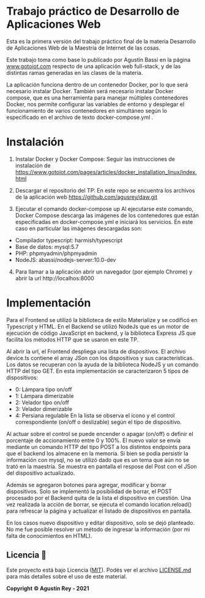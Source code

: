 Trabajo práctico de Desarrollo de Aplicaciones Web
==================================================

Esta es la primera versión del trabajo práctico final de la materia Desarrollo de Aplicaciones Web de la Maestría de Internet de las cosas.

Este trabajo toma como base lo publicado por Agustín Bassi en la página www.gotoiot.com respecto de una aplicación web full-stack, y de las distintas ramas generadas en las clases de la materia.

La aplicación funciona dentro de un contenedor Docker, por lo que será necesario instalar Docker. También será necesario instalar Docker compose, que es una herramienta para manejar múltiples contenedores Docker, nos permite configurar las variables de entorno y desplegar el funcionamiento de varios contenedores en simultáneo según lo especificado en el archivo de texto docker-compose.yml .


# Instalación
1) Instalar Docker y Docker Compose:
Seguir las instrucciones de instalación de https://www.gotoiot.com/pages/articles/docker_installation_linux/index.html

2) Descargar el repositorio del TP:
En este repo se encuentra los archivos de la aplicación web https://github.com/agusrey/daw.git

3) Ejecutar el comando docker-compose up
Al ejecutarse este comando, Docker Compose descarga las imágenes de los contenedores que están especificadas en docker-compose.yml e iniciará los servicios. En este caso en particular las imágenes descargadas son:
-    Compilador typescript: harmish/typescript
-    Base de datos:  mysql:5.7
-    PHP:    phpmyadmin/phpmyadmin
-    NodeJS: abassi/nodejs-server:10.0-dev

4) Para llamar a la aplicación abrir un navegador (por ejemplo Chrome) y abrir la url http://localhos:8000

# Implementación

Para el Frontend se utilizó la biblioteca de estilo Materialize y se codificó en Typescript y HTML.
En el Backend se utilizó NodeJs que es un motor de ejecución de código JavaScript en backend, y la biblioteca Express JS que facilita los métodos HTTP que se usaron en este TP.

Al abrir la url, el Frontend despliega una lista de dispositivos. El archivo device.ts contiene el array JSon con los dispositivos y sus características. Los datos se recuperan con la ayuda de la biblioteca NodeJS y un comando HTTP del tipo GET.
En esta implementación se caracterizaron 5 tipos de dispositivos:
-    0: Lámpara tipo on/off 
-    1: Lámpara dimerizable
-    2: Velador tipo on/off
-    3: Velador dimerizable
-    4: Persiana regulable
En la lista se observa el ícono y el control correspondiente (on/off o deslizable) según el tipo de dispositivo.

Al actuar sobre el control se puede encender o apagar (on/off) o definir el porcentaje de accionamiento entre 0 y 100%. El nuevo valor se envía mediante un comando HTTP del tipo POST a los distintos endpoints para que el backend los almacene en la memoria. Si bien se podía persistir la información con mysql, no se utilizó dado que es un tema que aún no se trató en la maestría. Se muestra en pantalla el respose del Post con el JSon del dispositivo actualizado.

Además se agregaron botones para agregar, modificar y borrar dispositivos.
Solo se implementó la posibilidad de borrar, el POST procesado por el Backend quita de la lista el dispositivo en cuestión. Una vez realizada la acción de borrar, se ejecuta el comando location.reload() para refrescar la página y actualizar el listado de dispositivos en pantalla.

En los casos nuevo dispositivo y editar dispositivo, solo se dejó planteado. No me fue posible resolver un método de ingresar la información (por mi falta de conocimientos en HTML).

## Licencia 📄

Este proyecto está bajo Licencia ([MIT](https://choosealicense.com/licenses/mit/)). Podés ver el archivo [LICENSE.md](LICENSE.md) para más detalles sobre el uso de este material.

**Copyright © Agustín Rey - 2021**
